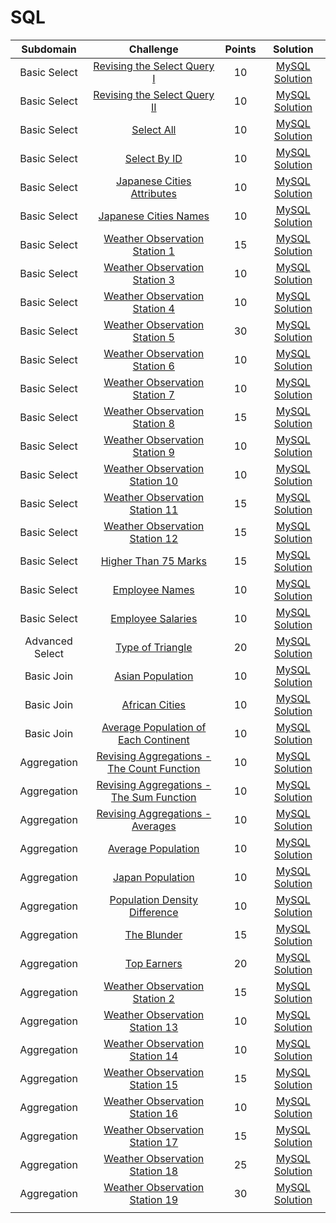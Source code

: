 # SQL

|    Subdomain    |                                                          Challenge                                                           | Points |                                                                       Solution                                                                        |
| :-------------: | :--------------------------------------------------------------------------------------------------------------------------: | :----: | :---------------------------------------------------------------------------------------------------------------------------------------------------: |
|  Basic Select   |                [Revising the Select Query I](https://www.hackerrank.com/challenges/revising-the-select-query)                |   10   |        [MySQL Solution](https://github.com/GK-CPP/SQL/blob/master/HackerRank_solutions/Basic%20Select/Revising%20the%20Select%20Query%20I.sql)        |
|  Basic Select   |              [Revising the Select Query II](https://www.hackerrank.com/challenges/revising-the-select-query-2)               |   10   |       [MySQL Solution](https://github.com/GK-CPP/SQL/blob/master/HackerRank_solutions/Basic%20Select/Revising%20the%20Select%20Query%20II.sql)        |
|  Basic Select   |                              [Select All](https://www.hackerrank.com/challenges/select-all-sql)                              |   10   |                   [MySQL Solution](https://github.com/GK-CPP/SQL/blob/master/HackerRank_solutions/Basic%20Select/Select%20All.sql)                    |
|  Basic Select   |                              [Select By ID](https://www.hackerrank.com/challenges/select-by-id)                              |   10   |                 [MySQL Solution](https://github.com/GK-CPP/SQL/blob/master/HackerRank_solutions/Basic%20Select/Select%20By%20ID.sql)                  |
|  Basic Select   |                [Japanese Cities Attributes](https://www.hackerrank.com/challenges/japanese-cities-attributes)                |   10   |          [MySQL Solution](https://github.com/GK-CPP/SQL/blob/master/HackerRank_solutions/Basic%20Select/Japanese%20Cities%20Attributes.sql)           |
|  Basic Select   |                     [Japanese Cities Names](https://www.hackerrank.com/challenges/japanese-cities-names)                     |   10   |             [MySQL Solution](https://github.com/GK-CPP/SQL/blob/master/HackerRank_solutions/Basic%20Select/Japanese%20Cities%20Names.sql)             |
|  Basic Select   |             [Weather Observation Station 1](https://www.hackerrank.com/challenges/weather-observation-station-1)             |   15   |        [MySQL Solution](https://github.com/GK-CPP/SQL/blob/master/HackerRank_solutions/Basic%20Select/Weather%20Observation%20Station%201.sql)        |
|  Basic Select   |             [Weather Observation Station 3](https://www.hackerrank.com/challenges/weather-observation-station-3)             |   10   |        [MySQL Solution](https://github.com/GK-CPP/SQL/blob/master/HackerRank_solutions/Basic%20Select/Weather%20Observation%20Station%203.sql)        |
|  Basic Select   |             [Weather Observation Station 4](https://www.hackerrank.com/challenges/weather-observation-station-4)             |   10   |        [MySQL Solution](https://github.com/GK-CPP/SQL/blob/master/HackerRank_solutions/Basic%20Select/Weather%20Observation%20Station%204.sql)        |
|  Basic Select   |             [Weather Observation Station 5](https://www.hackerrank.com/challenges/weather-observation-station-5)             |   30   |        [MySQL Solution](https://github.com/GK-CPP/SQL/blob/master/HackerRank_solutions/Basic%20Select/Weather%20Observation%20Station%205.sql)        |
|  Basic Select   |             [Weather Observation Station 6](https://www.hackerrank.com/challenges/weather-observation-station-6)             |   10   |        [MySQL Solution](https://github.com/GK-CPP/SQL/blob/master/HackerRank_solutions/Basic%20Select/Weather%20Observation%20Station%206.sql)        |
|  Basic Select   |             [Weather Observation Station 7](https://www.hackerrank.com/challenges/weather-observation-station-7)             |   10   |        [MySQL Solution](https://github.com/GK-CPP/SQL/blob/master/HackerRank_solutions/Basic%20Select/Weather%20Observation%20Station%207.sql)        |
|  Basic Select   |             [Weather Observation Station 8](https://www.hackerrank.com/challenges/weather-observation-station-8)             |   15   |        [MySQL Solution](https://github.com/GK-CPP/SQL/blob/master/HackerRank_solutions/Basic%20Select/Weather%20Observation%20Station%208.sql)        |
|  Basic Select   |             [Weather Observation Station 9](https://www.hackerrank.com/challenges/weather-observation-station-9)             |   10   |        [MySQL Solution](https://github.com/GK-CPP/SQL/blob/master/HackerRank_solutions/Basic%20Select/Weather%20Observation%20Station%209.sql)        |
|  Basic Select   |            [Weather Observation Station 10](https://www.hackerrank.com/challenges/weather-observation-station-10)            |   10   |       [MySQL Solution](https://github.com/GK-CPP/SQL/blob/master/HackerRank_solutions/Basic%20Select/Weather%20Observation%20Station%2010.sql)        |
|  Basic Select   |            [Weather Observation Station 11](https://www.hackerrank.com/challenges/weather-observation-station-11)            |   15   |       [MySQL Solution](https://github.com/GK-CPP/SQL/blob/master/HackerRank_solutions/Basic%20Select/Weather%20Observation%20Station%2011.sql)        |
|  Basic Select   |            [Weather Observation Station 12](https://www.hackerrank.com/challenges/weather-observation-station-12)            |   15   |       [MySQL Solution](https://github.com/GK-CPP/SQL/blob/master/HackerRank_solutions/Basic%20Select/Weather%20Observation%20Station%2012.sql)        |
|  Basic Select   |                       [Higher Than 75 Marks](https://www.hackerrank.com/challenges/more-than-75-marks)                       |   15   |            [MySQL Solution](https://github.com/GK-CPP/SQL/blob/master/HackerRank_solutions/Basic%20Select/Higher%20Than%2075%20Marks.sql)             |
|  Basic Select   |                          [Employee Names](https://www.hackerrank.com/challenges/name-of-employees)                           |   10   |               [MySQL Solution](https://github.com/RodneyShag/HackerRank_solutions/blob/master/SQL/Basic%20Select/Employee%20Names.sql)                |
|  Basic Select   |                        [Employee Salaries](https://www.hackerrank.com/challenges/salary-of-employees)                        |   10   |                [MySQL Solution](https://github.com/GK-CPP/SQL/blob/master/HackerRank_solutions/Basic%20Select/Employee%20Salaries.sql)                |
| Advanced Select |                   [Type of Triangle](https://www.hackerrank.com/challenges/what-type-of-triangle/problem)                    |   20   |                [MySQL Solution](https://github.com/GK-CPP/SQL/blob/master/HackerRank_solutions/Basic%20Join/Type%20of%20Triangle.sql)                 |
|   Basic Join    |                          [Asian Population](https://www.hackerrank.com/challenges/asian-population)                          |   10   |                 [MySQL Solution](https://github.com/GK-CPP/SQL/blob/master/HackerRank_solutions/Basic%20Join/Asian%20Population.sql)                  |
|   Basic Join    |                            [African Cities](https://www.hackerrank.com/challenges/african-cities)                            |   10   |                  [MySQL Solution](https://github.com/GK-CPP/SQL/blob/master/HackerRank_solutions/Basic%20Join/African%20Cities.sql)                   |
|   Basic Join    |      [Average Population of Each Continent](https://www.hackerrank.com/challenges/average-population-of-each-continent)      |   10   |    [MySQL Solution](https://github.com/GK-CPP/SQL/blob/master/HackerRank_solutions/Basic%20Join/Average%20Population%20of%20Each%20Continent.sql)     |
|   Aggregation   | [Revising Aggregations - The Count Function](https://www.hackerrank.com/challenges/revising-aggregations-the-count-function) |   10   | [MySQL Solution](https://github.com/GK-CPP/SQL/blob/master/HackerRank_solutions/Aggregation/Revising%20Aggregations%20-%20The%20Count%20Function.sql) |
|   Aggregation   |         [Revising Aggregations - The Sum Function](https://www.hackerrank.com/challenges/revising-aggregations-sum)          |   10   |  [MySQL Solution](https://github.com/GK-CPP/SQL/blob/master/HackerRank_solutions/Aggregation/Revising%20Aggregations%20-%20The%20Sum%20Function.sql)  |
|   Aggregation   |     [Revising Aggregations - Averages](https://www.hackerrank.com/challenges/revising-aggregations-the-average-function)     |   10   |        [MySQL Solution](https://github.com/GK-CPP/SQL/blob/master/HackerRank_solutions/Aggregation/Revising%20Aggregations%20-%20Averages.sql)        |
|   Aggregation   |                        [Average Population](https://www.hackerrank.com/challenges/average-population)                        |   10   |                 [MySQL Solution](https://github.com/GK-CPP/SQL/blob/master/HackerRank_solutions/Aggregation/Average%20Population.sql)                 |
|   Aggregation   |                          [Japan Population](https://www.hackerrank.com/challenges/japan-population)                          |   10   |                  [MySQL Solution](https://github.com/GK-CPP/SQL/blob/master/HackerRank_solutions/Aggregation/Japan%20Population.sql)                  |
|   Aggregation   |             [Population Density Difference](https://www.hackerrank.com/challenges/population-density-difference)             |   10   |          [MySQL Solution](https://github.com/GK-CPP/SQL/blob/master/HackerRank_solutions/Aggregation/Population%20Density%20Difference.sql)           |
|   Aggregation   |                               [The Blunder](https://www.hackerrank.com/challenges/the-blunder)                               |   15   |                    [MySQL Solution](https://github.com/GK-CPP/SQL/blob/master/HackerRank_solutions/Aggregation/The%20Blunder.sql)                     |
|   Aggregation   |                          [Top Earners](https://www.hackerrank.com/challenges/earnings-of-employees)                          |   20   |                    [MySQL Solution](https://github.com/GK-CPP/SQL/blob/master/HackerRank_solutions/Aggregation/Top%20Earners.sql)                     |
|   Aggregation   |             [Weather Observation Station 2](https://www.hackerrank.com/challenges/weather-observation-station-2)             |   15   |         [MySQL Solution](https://github.com/GK-CPP/SQL/blob/master/HackerRank_solutions/Aggregation/Weather%20Observation%20Station%202.sql)          |
|   Aggregation   |            [Weather Observation Station 13](https://www.hackerrank.com/challenges/weather-observation-station-13)            |   10   |         [MySQL Solution](https://github.com/GK-CPP/SQL/blob/master/HackerRank_solutions/Aggregation/Weather%20Observation%20Station%2013.sql)         |
|   Aggregation   |            [Weather Observation Station 14](https://www.hackerrank.com/challenges/weather-observation-station-14)            |   10   |         [MySQL Solution](https://github.com/GK-CPP/SQL/blob/master/HackerRank_solutions/Aggregation/Weather%20Observation%20Station%2014.sql)         |
|   Aggregation   |            [Weather Observation Station 15](https://www.hackerrank.com/challenges/weather-observation-station-15)            |   15   |         [MySQL Solution](https://github.com/GK-CPP/SQL/blob/master/HackerRank_solutions/Aggregation/Weather%20Observation%20Station%2015.sql)         |
|   Aggregation   |            [Weather Observation Station 16](https://www.hackerrank.com/challenges/weather-observation-station-16)            |   10   |         [MySQL Solution](https://github.com/GK-CPP/SQL/blob/master/HackerRank_solutions/Aggregation/Weather%20Observation%20Station%2016.sql)         |
|   Aggregation   |            [Weather Observation Station 17](https://www.hackerrank.com/challenges/weather-observation-station-17)            |   15   |         [MySQL Solution](https://github.com/GK-CPP/SQL/blob/master/HackerRank_solutions/Aggregation/Weather%20Observation%20Station%2017.sql)         |
|   Aggregation   |            [Weather Observation Station 18](https://www.hackerrank.com/challenges/weather-observation-station-18)            |   25   |         [MySQL Solution](https://github.com/GK-CPP/SQL/blob/master/HackerRank_solutions/Aggregation/Weather%20Observation%20Station%2018.sql)         |
|   Aggregation   |            [Weather Observation Station 19](https://www.hackerrank.com/challenges/weather-observation-station-19)            |   30   |         [MySQL Solution](https://github.com/GK-CPP/SQL/blob/master/HackerRank_solutions/Aggregation/Weather%20Observation%20Station%2019.sql)         |
|                 |
